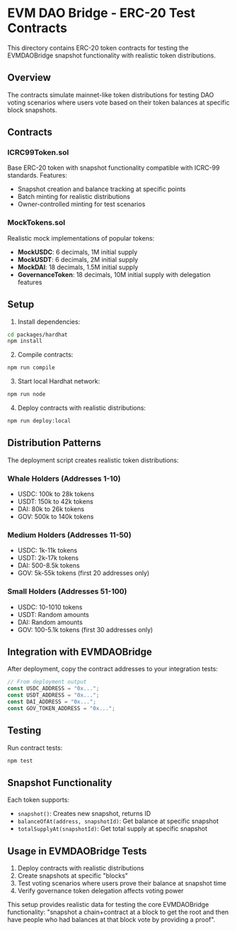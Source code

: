 # EVM DAO Bridge - ERC-20 Test Contracts

This directory contains ERC-20 token contracts for testing the EVMDAOBridge snapshot functionality with realistic token distributions.

## Overview

The contracts simulate mainnet-like token distributions for testing DAO voting scenarios where users vote based on their token balances at specific block snapshots.

## Contracts

### ICRC99Token.sol
Base ERC-20 token with snapshot functionality compatible with ICRC-99 standards. Features:
- Snapshot creation and balance tracking at specific points
- Batch minting for realistic distributions
- Owner-controlled minting for test scenarios

### MockTokens.sol
Realistic mock implementations of popular tokens:

- **MockUSDC**: 6 decimals, 1M initial supply
- **MockUSDT**: 6 decimals, 2M initial supply  
- **MockDAI**: 18 decimals, 1.5M initial supply
- **GovernanceToken**: 18 decimals, 10M initial supply with delegation features

## Setup

1. Install dependencies:
```bash
cd packages/hardhat
npm install
```

2. Compile contracts:
```bash
npm run compile
```

3. Start local Hardhat network:
```bash
npm run node
```

4. Deploy contracts with realistic distributions:
```bash
npm run deploy:local
```

## Distribution Patterns

The deployment script creates realistic token distributions:

### Whale Holders (Addresses 1-10)
- USDC: 100k to 28k tokens
- USDT: 150k to 42k tokens  
- DAI: 80k to 26k tokens
- GOV: 500k to 140k tokens

### Medium Holders (Addresses 11-50)
- USDC: 1k-11k tokens
- USDT: 2k-17k tokens
- DAI: 500-8.5k tokens
- GOV: 5k-55k tokens (first 20 addresses only)

### Small Holders (Addresses 51-100)
- USDC: 10-1010 tokens
- USDT: Random amounts
- DAI: Random amounts  
- GOV: 100-5.1k tokens (first 30 addresses only)

## Integration with EVMDAOBridge

After deployment, copy the contract addresses to your integration tests:

```typescript
// From deployment output
const USDC_ADDRESS = "0x...";
const USDT_ADDRESS = "0x..."; 
const DAI_ADDRESS = "0x...";
const GOV_TOKEN_ADDRESS = "0x...";
```

## Testing

Run contract tests:
```bash
npm test
```

## Snapshot Functionality

Each token supports:
- `snapshot()`: Creates new snapshot, returns ID
- `balanceOfAt(address, snapshotId)`: Get balance at specific snapshot
- `totalSupplyAt(snapshotId)`: Get total supply at specific snapshot

## Usage in EVMDAOBridge Tests

1. Deploy contracts with realistic distributions
2. Create snapshots at specific "blocks"
3. Test voting scenarios where users prove their balance at snapshot time
4. Verify governance token delegation affects voting power

This setup provides realistic data for testing the core EVMDAOBridge functionality: "snapshot a chain+contract at a block to get the root and then have people who had balances at that block vote by providing a proof".
